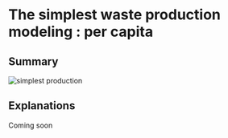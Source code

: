 # The simplest waste production modeling : per capita
## Summary
![simplest production](http://www.plantuml.com/plantuml/proxy?cache=no&src=https://raw.githubusercontent.com/RemiBoyer/wastemodeling/master/Production/simple_materials_from_collect_stats.puml)

## Explanations
Coming soon